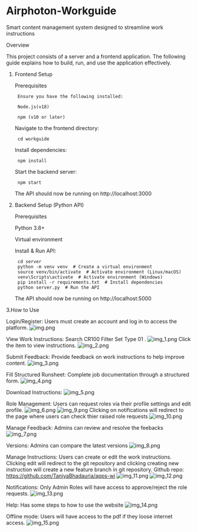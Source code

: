 # Airphoton-Workguide
Smart content management system designed to streamline work instructions

Overview

This project consists of a server and a frontend application. The following guide explains how to build, run, and use the application effectively.

1. Frontend Setup

    Prerequisites
    
        Ensure you have the following installed:
        
        Node.js(v18)
        
        npm (v10 or later)
    
    Navigate to the frontend directory:

        cd workguide

   Install dependencies:
        
        npm install

   Start the backend server:

        npm start
   The API should now be running on http://localhost:3000



2. Backend Setup (Python API)

    Prerequisites
    
    Python 3.8+
    
    Virtual environment

   Install & Run API:

        cd server
        python -m venv venv  # Create a virtual environment
        source venv/bin/activate  # Activate environment (Linux/macOS)
        venv\Scripts\activate  # Activate environment (Windows)
        pip install -r requirements.txt  # Install dependencies
        python server.py  # Run the API
   
   The API should now be running on http://localhost:5000

3.How to Use

Login/Register: Users must create an account and log in to access the platform.
![img.png](img.png)

View Work Instructions: Search CR100 Filter Set Type 01 .
![img_1.png](img_1.png)
Click the item to view instructions.
![img_2.png](img_2.png)

Submit Feedback: Provide feedback on work instructions to help improve content.
![img_3.png](img_3.png)

Fill Structured Runsheet: Complete job documentation through a structured form.
![img_4.png](img_4.png)

Download Instructions:
![img_5.png](img_5.png)

Role Management: Users can request roles via their profile settings and edit profile.
![img_6.png](img_6.png)
![img_9.png](img_9.png)
Clicking on notifications will redirect to the page where users can check thier raised role requests
![img_10.png](img_10.png)

Manage Feedback: Admins can review and resolve the feebacks
![img_7.png](img_7.png)

Versions: Admins can compare the latest versions
![img_8.png](img_8.png)

Manage Instructions: Users can create or edit the work instructions.
Clicking edit will redirect to the git repository and clicking creating new instruction will create a new feature branch in git repository.
Github repo: https://github.com/TaniyaBhadauria/apps-wi
![img_11.png](img_11.png)
![img_12.png](img_12.png)

Notifications: Only Admin Roles will have access to approve/reject the role requests.
![img_13.png](img_13.png)

Help: Has some steps to how to use the website
![img_14.png](img_14.png)

Offline mode: Users will have access to the pdf if they loose internet access.
![img_15.png](img_15.png)


